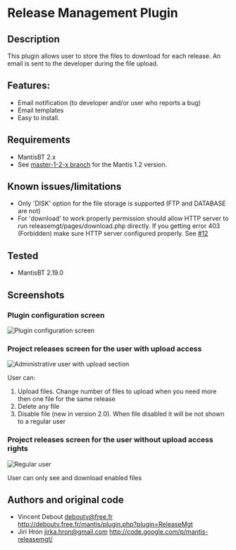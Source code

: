 # Release Management Plugin


## Description

This plugin allows user to store the files to download for each release. An
email is sent to the developer during the file upload.

## Features:

  * Email notification (to developer and/or user who reports a bug)
  * Email templates
  * Easy to install.

## Requirements

  * MantisBT 2.x
  * See [master-1-2-x branch](https://github.com/mantisbt-plugins/releasemgt/tree/master-1-2-x) for the Mantis 1.2 version.

## Known issues/limitations

  * Only 'DISK' option for the file storage is supported (FTP and DATABASE are not)
  * For 'download' to work properly permission should allow HTTP server to run releasemgt/pages/download.php directly. If you getting error 403 (Forbidden) make sure HTTP server configured properly. See [#12][i12]

[i12]: https://github.com/mantisbt-plugins/releasemgt/issues/12

## Tested 

  * MantisBT 2.19.0

## Screenshots

### Plugin configuration screen
![Plugin configuration screen](docs/releasemgt-config.PNG "Plugin configuration screen")

### Project releases screen for the user with upload access
![Administrative user with upload section](docs/releasemgt-releases-admin.PNG "Administrative user with upload section")

User can:
1. Upload files. Change number of files to upload when you need more then one file for the same release
2. Delete any file
3. Disable file (new in version 2.0). When file disabled it will be not shown to a regular user

### Project releases screen for the user without upload access rights
![Regular user](docs/releasemgt-releases-user.PNG "Regular user")

User can only see and download enabled files

## Authors and original code

  - Vincent Debout <deboutv@free.fr>
    http://deboutv.free.fr/mantis/plugin.php?plugin=ReleaseMgt
  - Jiri Hron <jirka.hron@gmail.com>
    http://code.google.com/p/mantis-releasemgt/
    
